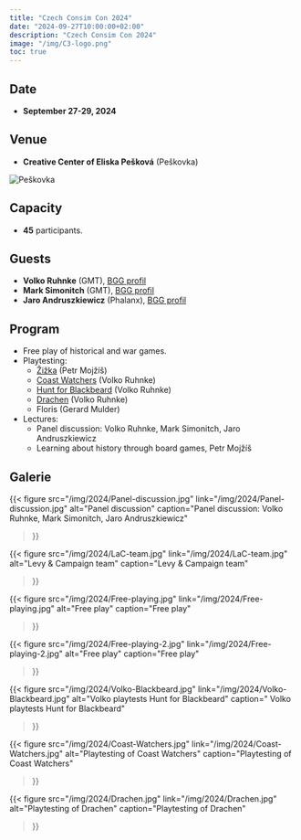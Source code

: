 ```yaml
---
title: "Czech Consim Con 2024"
date: "2024-09-27T10:00:00+02:00"
description: "Czech Consim Con 2024"
image: "/img/C3-logo.png"
toc: true
---
```


## Date

* **September 27-29, 2024**

## Venue

* **Creative Center of Eliska Pešková** (Peškovka)

![Peškovka](/img/Peskovka.jpg)

## Capacity

* **45** participants.

## Guests

* **Volko Ruhnke** (GMT), [BGG profil](//boardgamegeek.com/boardgamedesigner/772/volko-ruhnke)
* **Mark Simonitch** (GMT), [BGG profil](//boardgamegeek.com/boardgamedesigner/140/mark-simonitch)
* **Jaro Andruszkiewicz** (Phalanx), [BGG profil](//boardgamegeek.com/boardgamedesigner/40429/jaro-andruszkiewicz)

## Program

* Free play of historical and war games.
* Playtesting:
  * [Žižka](//boardgamegeek.com/boardgame/399887/zizka-reformation-and-crusade-in-hussite-bohemia-1) (Petr Mojžíš)
  * [Coast Watchers](//boardgamegeek.com/boardgame/416777/coast-watchers-allied-field-intelligence-in-the-so) (Volko Ruhnke)
  * [Hunt for Blackbeard](//boardgamegeek.com/boardgame/263479/hunt-for-blackbeard) (Volko Ruhnke)
  * [Drachen](//www.gmtgames.com/p-1162-drachen.aspx) (Volko Ruhnke)
  * Floris (Gerard Mulder)
* Lectures:
  * Panel discussion: Volko Ruhnke, Mark Simonitch, Jaro Andruszkiewicz
  * Learning about history through board games, Petr Mojžíš

## Galerie

{{< figure src="/img/2024/Panel-discussion.jpg"
           link="/img/2024/Panel-discussion.jpg"
           alt="Panel discussion"
           caption="Panel discussion: Volko Ruhnke, Mark Simonitch, Jaro Andruszkiewicz"
>}}

{{< figure src="/img/2024/LaC-team.jpg"
           link="/img/2024/LaC-team.jpg"
           alt="Levy & Campaign team"
           caption="Levy & Campaign team"
>}}

{{< figure src="/img/2024/Free-playing.jpg"
           link="/img/2024/Free-playing.jpg"
           alt="Free play"
           caption="Free play"
>}}

{{< figure src="/img/2024/Free-playing-2.jpg"
           link="/img/2024/Free-playing-2.jpg"
           alt="Free play"
           caption="Free play"
>}}

{{< figure src="/img/2024/Volko-Blackbeard.jpg"
           link="/img/2024/Volko-Blackbeard.jpg"
           alt="Volko playtests Hunt for Blackbeard"
           caption=" Volko playtests Hunt for Blackbeard"
>}}

{{< figure src="/img/2024/Coast-Watchers.jpg"
           link="/img/2024/Coast-Watchers.jpg"
           alt="Playtesting of Coast Watchers"
           caption="Playtesting of Coast Watchers"
>}}

{{< figure src="/img/2024/Drachen.jpg"
           link="/img/2024/Drachen.jpg"
           alt="Playtesting of Drachen"
           caption="Playtesting of Drachen"
>}}
